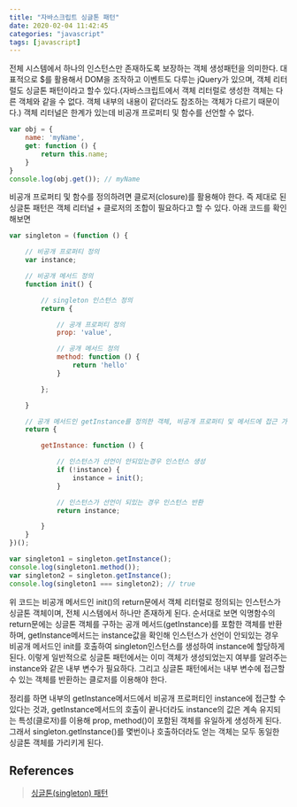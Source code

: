 ```yaml
---
title: "자바스크립트 싱글톤 패턴"
date: 2020-02-04 11:42:45
categories: "javascript"
tags: [javascript]
---
```


전체 시스템에서 하나의 인스턴스만 존재하도록 보장하는 객체 생성패턴을 의미한다. 대표적으로 $를 활용해서 DOM을 조작하고 이벤트도 다루는 jQuery가 있으며, 객체 리터럴도 싱글톤 패턴이라고 할수 있다.(자바스크립트에서 객체 리터럴로 생성한 객체는 다른 객체와 같을 수 없다. 객체 내부의 내용이 같더라도 참조하는 객체가 다르기 때문이다.) 객체 리터널은 한계가 있는데 비공개 프로퍼티 및 함수를 선언할 수 없다.

<!-- more -->

```javascript
var obj = {
    name: 'myName',
    get: function () {
        return this.name;
    }
}
console.log(obj.get()); // myName
```

비공개 프로퍼티 및 함수를 정의하려면 클로저(closure)를 활용해야 한다. 즉 제대로 된 싱글톤 패턴은 객체 리터널 + 클로저의 조합이 필요하다고 할 수 있다. 아래 코드를 확인해보면

```javascript
var singleton = (function () {

    // 비공개 프로퍼티 정의
    var instance;

    // 비공개 메서드 정의
    function init() {

        // singleton 인스턴스 정의
        return {

            // 공개 프로퍼티 정의
            prop: 'value',

            // 공개 메서드 정의
            method: function () {
                return 'hello'
            }

        };

    }

    // 공개 메서드인 getInstance를 정의한 객체, 비공개 프로퍼티 및 메서드에 접근 가능(클로저)
    return {

        getInstance: function () {

            // 인스턴스가 선언이 안되있는경우 인스턴스 생성
            if (!instance) {
                instance = init();
            }

            // 인스턴스가 선언이 되있는 경우 인스턴스 반환
            return instance;

        }
    }
})();

var singleton1 = singleton.getInstance();
console.log(singleton1.method());
var singleton2 = singleton.getInstance();
console.log(singleton1 === singleton2); // true
```

위 코드는 비공개 메서드인 init()의 return문에서 객체 리터럴로 정의되는 인스턴스가 싱글톤 객체이며, 전체 시스템에서 하나만 존재하게 된다. 순서대로 보면 익명함수의 return문에는 싱글톤 객체를 구하는 공개 메서드(getInstance)를 포함한 객체를 반환하며, getInstance메서드는 instance값을 확인해 인스턴스가 선언이 안되있는 경우 비공개 메서드인 init를 호출하여 singleton인스턴스를 생성하여 instance에 할당하게 된다. 이렇게 일반적으로 싱글톤 패턴에서는 이미 객체가 생성되었는지 여부를 알려주는 instance와 같은 내부 변수가 필요하다. 그리고 싱글톤 패턴에서는 내부 변수에 접근할 수 있는 객체를 반환하는 클로저를 이용해야 한다.

정리를 하면 내부의 getInstance메서드에서 비공개 프로퍼티인 instance에 접근할 수 있다는 것과, getInstance메서드의 호출이 끝나더라도 instance의 값은 계속 유지되는 특성(클로저)를 이용해 prop, method()이 포함된 객체를 유일하게 생성하게 된다. 그래서 singleton.getInstance()를 몇번이나 호출하더라도 얻는 객체는 모두 동일한 싱글톤 객체를 가리키게 된다.

## References
> [싱글톤(singleton) 패턴](https://webclub.tistory.com/150)
